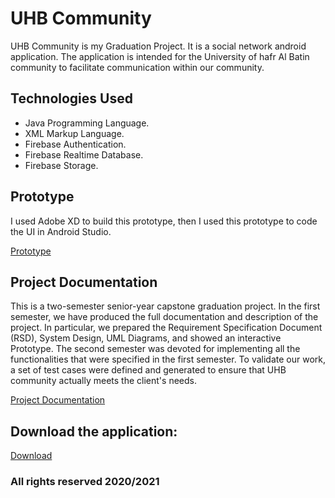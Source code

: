# UHB Community

UHB Community is my Graduation Project. It is a social network android application. 
The application is intended for the University of hafr Al Batin community to facilitate communication within our community.

## Technologies Used

* Java Programming Language.
* XML Markup Language.
* Firebase Authentication.
* Firebase Realtime Database.
* Firebase Storage.

## Prototype
I used Adobe XD to build this prototype, then I used this prototype to code the UI in Android Studio. 

<a href="https://xd.adobe.com/view/9f4ed739-6c03-479c-7ef8-c60e2229848c-e97f/?fullscreen&hints=off" target="_blank">Prototype</a>


## Project Documentation
This is a two-semester senior-year capstone graduation project. In the first semester, we have produced the full documentation and description of the project. 
In particular, we prepared the Requirement Specification Document (RSD), System Design, UML Diagrams, and showed an interactive Prototype. 
The second semester was devoted for implementing all the functionalities that were specified in the first semester. 
To validate our work, a set of test cases were defined and generated to ensure that UHB community actually meets the client's needs.

<a href="https://drive.google.com/file/d/11SS1qp_lEmBrYh4IIDI57DAXJzEkauSP/view?usp=drivesdk" target="_blank">Project Documentation</a>


## Download the application:

<a href="https://drive.google.com/file/d/1--lsCU481HLRe_IMmNUOoS3kTNWe0gCX/view?usp=drivesdk" target="_blank">Download</a>


### All rights reserved 2020/2021
